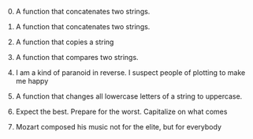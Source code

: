 0. A function that concatenates two strings.

1. A function that concatenates two strings.

2. A function that copies a string

3. A function that compares two strings.

4. I am a kind of paranoid in reverse. I suspect people of plotting to make me happy

5. A function that changes all lowercase letters of a string to uppercase.

6. Expect the best. Prepare for the worst. Capitalize on what comes

7. Mozart composed his music not for the elite, but for everybody


